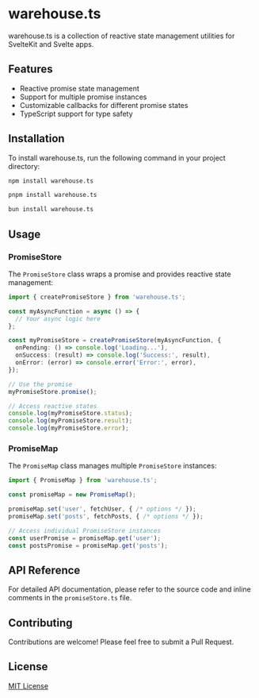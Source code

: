 # warehouse.ts

warehouse.ts is a collection of reactive state management utilities for SvelteKit and Svelte apps.

## Features

- Reactive promise state management
- Support for multiple promise instances
- Customizable callbacks for different promise states
- TypeScript support for type safety

## Installation

To install warehouse.ts, run the following command in your project directory:

```bash
npm install warehouse.ts
```
```bash
pnpm install warehouse.ts
```
```bash
bun install warehouse.ts
```

## Usage

### PromiseStore

The `PromiseStore` class wraps a promise and provides reactive state management:

```typescript
import { createPromiseStore } from 'warehouse.ts';

const myAsyncFunction = async () => {
  // Your async logic here
};

const myPromiseStore = createPromiseStore(myAsyncFunction, {
  onPending: () => console.log('Loading...'),
  onSuccess: (result) => console.log('Success:', result),
  onError: (error) => console.error('Error:', error),
});

// Use the promise
myPromiseStore.promise();

// Access reactive states
console.log(myPromiseStore.status);
console.log(myPromiseStore.result);
console.log(myPromiseStore.error);
```

### PromiseMap

The `PromiseMap` class manages multiple `PromiseStore` instances:

```typescript
import { PromiseMap } from 'warehouse.ts';

const promiseMap = new PromiseMap();

promiseMap.set('user', fetchUser, { /* options */ });
promiseMap.set('posts', fetchPosts, { /* options */ });

// Access individual PromiseStore instances
const userPromise = promiseMap.get('user');
const postsPromise = promiseMap.get('posts');
```

## API Reference

For detailed API documentation, please refer to the source code and inline comments in the `promiseStore.ts` file.

## Contributing

Contributions are welcome! Please feel free to submit a Pull Request.

## License

[MIT License](LICENSE)